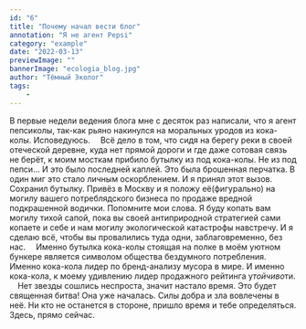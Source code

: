 ```yaml
---
id: "6"
title: "Почему начал вести блог"
annotation: "Я не агент Pepsi"
category: "example"
date: "2022-03-13"
previewImage: ""
bannerImage: "ecologia_blog.jpg"
author: "Тёмный Эколог"
tags:
    - 
---
```




В первые недели ведения блога мне с десяток раз написали, что я агент пепсиколы, так-как рьяно накинулся на моральных уродов из кока-колы. Исповедуюсь.
⠀
Всё дело в том, что сидя на берегу реки в своей отеческой деревне, куда нет прямой дороги и где даже сотовая связь не берёт, к моим мосткам прибило бутылку из под кока-колы. Не из под пепси... И это было последней каплей. Это была брошенная перчатка. В один миг это стало личным оскорблением. И я принял этот вызов. Сохранил бутылку. Привёз в Москву и я положу еë(фигурально) на могилу вашего потреблядского бизнеса по продаже вредной подкрашенной водички. Попомните мои слова. Я буду копать вам могилу тихой сапой, пока вы своей антиприродной стратегией сами копаете и себе и нам могилу экологической катастрофы навстречу. И я сделаю всё, чтобы вы провалились туда одни, заблаговременно, без нас.
⠀
Именно бутылка кока-колы стоящая на полке в моëм уютном бункере является символом общества бездумного потребления. Именно кока-кола лидер по бренд-анализу мусора в мире. И именно кока-кола, к моему удивлению лидер продажного рейтинга у$тойчиво$ти.
⠀
Нет звезды сошлись неспроста, значит настало время. Это будет священная битва! Она уже началась. Силы добра и зла вовлечены в неё. Ни кто не останется в стороне, пришло время и тебе определяться. Здесь, прямо сейчас.
